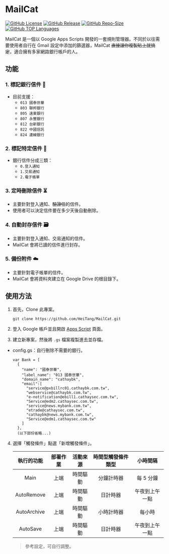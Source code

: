 # MailCat

[![GitHub License](https://img.shields.io/github/license/HeiTang/MailCat)](https://github.com/HeiTang/MailCat/blob/main/LICENSE)
[![GitHub Release](https://img.shields.io/github/v/release/HeiTang/MailCat?color=brightgreen)](https://github.com/HeiTang/MailCat/releases)
[![GitHub Repo-Size](https://img.shields.io/github/repo-size/HeiTang/MailCat)](https://github.com/HeiTang/MailCat/)
[![GitHub TOP Languages](https://img.shields.io/github/languages/top/HeiTang/MailCat?color=ff69b4)](https://github.com/HeiTang/MailCat/)


MailCat 是一個以 Google Apps Scripts 開發的一套規則管理器。不同於以往需要使用者自行在 Gmail 設定中添加的篩選器，MailCat ~~直接讓你複製貼上就搞定~~，適合擁有多家網路銀行帳戶的人。

## 功能
### 1. 標記銀行信件 🔖
- 目前支援：
  - `013 國泰世華`
  - `803 聯邦銀行`
  - `805 遠東銀行`
  - `807 永豐銀行`
  - `812 台新銀行`
  - `822 中國信託`
  - `824 連線銀行`

### 2. 標記特定信件 🔖
- 銀行信件分成三類：
    - `0.登入通知`
    - `1.交易通知`
    - `2.電子帳單`

### 3. 定時刪除信件 ⏳
- 主要針對登入通知、~~驗證信~~的信件。
- 使用者可以決定信件要在多少天後自動刪除。

### 4. 自動封存信件 🗃️
- 主要針對登入通知、交易通知的信件。
- MailCat 會將已讀的信件進行封存。

### 5. 備份附件 ☁️
- 主要針對電子帳單的信件。
- MailCat 會將資料夾建立在 Google Drive 的根目錄下。

## 使用方法
1. 首先，Clone 此專案。
    
    ```
    git clone https://github.com/HeiTang/MailCat.git
    ```

2. 登入 Google 帳戶並且開啟 [Apps Script](https://script.google.com/home/start) 頁面。 

3. 建立新專案，然後將 `.gs` 檔案複製進去並存檔。
  
  - config.gs：自行刪除不需要的銀行。
    
    ```
    var Bank = [
      {
        "name": "國泰世華",
        "label_name": "013 國泰世華",
        "domain_name": "cathaybk",
        "email":[
          "service@pxbillrc01.cathaybk.com.tw", 
          "webservice@cathaybk.com.tw",
          "e-notification@ebill1.cathaysec.com.tw", 
          "Service@edm2.cathaysec.com.tw", 
          "service@news.mybank.com.tw", 
          "etrade@cathaysec.com.tw", 
          "cathaybk@news.mybank.com.tw",
          "Service@edm1.cathaysec.com.tw"
        ]
      },
      (以下部份省略...)
    ```
4. 選擇「觸發條件」點選「新增觸發條件」。

    | 執行的功能 | 部署作業 | 活動來源 | 時間型觸發條件類型 | 小時間隔 | 
    | :-------------: | :--------------: | :---------: | :----------------: | :--------: |
    | Main        | 上端 | 時間驅動 | 分鐘計時器 | 每 5 分鐘 |
    | AutoRemove  | 上端 | 時間驅動 | 日計時器  | 午夜到上午一點 |
    | AutoArchive | 上端 | 時間驅動 | 小時計時器 | 每小時 |
    | AutoSave    | 上端 | 時間驅動 | 日計時器  | 午夜到上午一點 |
    > 參考設定，可自行調整。
